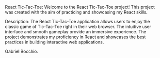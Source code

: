 React Tic-Tac-Toe:
Welcome to the React Tic-Tac-Toe project! This project was created with the aim of practicing and showcasing my React skills.

Description:
The React Tic-Tac-Toe application allows users to enjoy the classic game of Tic-Tac-Toe right in their web browser. The intuitive user interface and smooth gameplay provide an immersive experience. The project demonstrates my proficiency in React and showcases the best practices in building interactive web applications.

Gabriel Bocchio.
